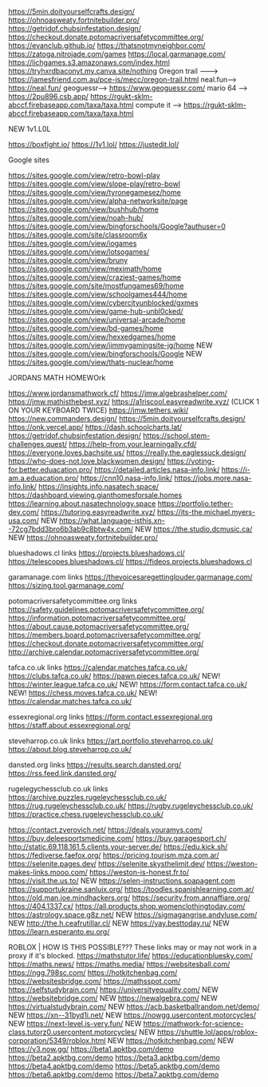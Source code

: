 https://5min.doityourselfcrafts.design/
https://ohnoasweaty.fortnitebuilder.pro/
https://getridof.chubsinfestation.design/
https://checkout.donate.potomacriversafetycommittee.org/
https://evanclub.github.io/
https://thatsnotmyneighbor.com/
https://zatoga.nitrojade.com/games
https://local.garmanage.com/
https://lichgames.s3.amazonaws.com/index.html
https://tryhxrdbaconyt.my.canva.site/nothing
Oregon trail ---> https://jamesfriend.com.au/pce-js/mecc/oregon-trail.html
neal.fun--> https://neal.fun/
geoguessr--> https://www.geoguessr.com/
 mario 64 --> https://2pu896.csb.app/
 https://rgukt-sklm-abccf.firebaseapp.com/taxa/taxa.html
 compute it --> https://rgukt-sklm-abccf.firebaseapp.com/taxa/taxa.html

 
NEW 1v1.L0L

https://boxfight.io/
https://1v1.lol/
https://justedit.lol/



Google sites


https://sites.google.com/view/retro-bowl-play
https://sites.google.com/view/slope-play/retro-bowl
https://sites.google.com/view/tyronegamesez/home
https://sites.google.com/view/alpha-networksite/page
https://sites.google.com/view/bushhub/home
https://sites.google.com/view/noah-hub/
https://sites.google.com/view/bingforschools/Google?authuser=0
https://sites.google.com/site/classroom6x
https://sites.google.com/view/iogames
https://sites.google.com/view/lotsogames/
https://sites.google.com/view/bruny
https://sites.google.com/view/meximath/home
https://sites.google.com/view/craziest-games/home
https://sites.google.com/site/mostfungames69/home
https://sites.google.com/view/schoolgames444/home
https://sites.google.com/view/cybercityunblocked/gxmes
https://sites.google.com/view/game-hub-unbl0cked/
https://sites.google.com/view/universal-arcade/home
https://sites.google.com/view/bd-games/home
https://sites.google.com/view/hexxedgames/home
https://sites.google.com/view/jimmygamingsite-jg/home
NEW https://sites.google.com/view/bingforschools/Google
NEW https://sites.google.com/view/thats-nuclear/home


JORDANS MATH HOMEWOrk

https://www.jordansmathwork.cf/
https://jmw.algebrashelper.com/
https://jmw.mathisthebest.xyz/
https://a1riscool.easyreadwrite.xyz/ (CLICK 1 ON YOUR KEYBOARD TWICE)
https://jmw.tethers.wiki/
https://new.commanders.design/
https://5min.doityourselfcrafts.design/
https://onk.vercel.app/
https://dash.schoolcharts.lat/
https://getridof.chubsinfestation.design/
https://school.stem-challenges.quest/
https://help-from.your.learningally.cfd/
https://everyone.loves.bachsite.us/
https://really.the.eaglessuck.design/
https://who-does-not.love.blackwomen.design/
https://voting-for.better.eduacation.pro/
https://detailed.articles.nasa-info.link/
https://i-am.a.eduacation.pro/
https://cnn10.nasa-info.link/
https://jobs.more.nasa-info.link/
https://insights.info.nasatech.space/
https://dashboard.viewing.gianthomesforsale.homes
https://learning.about.nasatechnology.space
https://portfolio.tether-dev.com/
https://tutoring.easyreadwrite.xyz/
https://its-the.michael.myers-usa.com/
NEW https://what.language-isthis.xn--72cg7bdd3bro6b3ab9c8btw4x.com/
NEW https://the.studio.dcmusic.ca/
NEW https://ohnoasweaty.fortnitebuilder.pro/

blueshadows.cl links
https://projects.blueshadows.cl/
https://telescopes.blueshadows.cl/
https://fideos.projects.blueshadows.cl

garamanage.com links
https://thevoicesaregettinglouder.garmanage.com/
https://sizing.tool.garmanage.com/

potomacriversafetycommittee.org links
https://safety.guidelines.potomacriversafetycommittee.org/
https://information.potomacriversafetycommittee.org/
https://about.cause.potomacriversafetycommittee.org/
https://members.board.potomacriversafetycommittee.org/
https://checkout.donate.potomacriversafetycommittee.org/
http://archive.calendar.potomacriversafetycommittee.org/

tafca.co.uk links
https://calendar.matches.tafca.co.uk/
https://clubs.tafca.co.uk/
https://pawn.pieces.tafca.co.uk/
NEW! https://winter.league.tafca.co.uk/
NEW! https://form.contact.tafca.co.uk/
NEW! https://chess.moves.tafca.co.uk/
NEW! https://calendar.matches.tafca.co.uk/



essexregional.org links
https://form.contact.essexregional.org
https://staff.about.essexregional.org/

steveharrop.co.uk links
https://art.portfolio.steveharrop.co.uk/
https://about.blog.steveharrop.co.uk/

dansted.org links
https://results.search.dansted.org/
https://rss.feed.link.dansted.org/

rugelegychessclub.co.uk links
https://archive.puzzles.rugeleychessclub.co.uk/
https://rug.rugeleychessclub.co.uk/
https://rugby.rugeleychessclub.co.uk/
https://practice.chess.rugeleychessclub.co.uk/


https://contact.zverovich.net/
https://deals.youramys.com/
https://buy.deleesportsmedicine.com/
https://buy.garagesport.ch/
http://static.69.118.161.5.clients.your-server.de/
https://edu.kick.sh/
https://fediverse.faefox.org/
https://pricing.tourism.mza.com.ar/
https://selenite.pages.dev/
https://selenite.skysthelimit.dev/
https://weston-makes-links.mooo.com/
https://weston-is-honest.fr.to/
https://visit.the.us.to/
NEW https://selen-instructions.soapagent.com
https://supportukraine.sanluix.org/
https://toodles.spanishlearning.com.ar/
https://old.man.joe.mindhackers.org/
https://security.from.annaffiare.org/
https://404.1337.cx/
https://all.products.shop.womenclothingtoday.com/
https://astrology.space.g8z.net/
NEW https://sigmagangrise.andyluse.com/
NEW http://the.h.ceafrutillar.cl/
NEW https://yay.besttoday.ru/
NEW https://learn.esperanto.eu.org/



ROBLOX | HOW IS THIS POSSIBLE???
These links may or may not work in a proxy if it's blocked.
https://mathstutor.life/
https://educationbluesky.com/
https://maths.news/
https://maths.media/
https://websitesball.com/
https://ngg.798sc.com/
https://hotkitchenbag.com/
https://websitesbridge.com/
https://mathsspot.com/
https://selfstudybrain.com/
https://universityequality.com/
NEW https://websitebridge.com/
NEW https://newalgebra.com/
NEW https://virtualstudybrain.com/
NEW https://acb.basketballrandom.net/demo/
NEW https://xn--31byd1i.net/
NEW https://nowgg.usercontent.motorcycles/
NEW https://next-level.is-very.fun/
NEW https://mathwork-for-science-class.tutorz0.usercontent.motorcycles/
NEW https://shuttle.lol/apps/roblox-corporation/5349/roblox.html
NEW https://hotkitchenbag.com/
NEW https://v3.now.gg/
https://beta1.apktbg.com/demo
https://beta2.apktbg.com/demo
https://beta3.apktbg.com/demo
https://beta4.apktbg.com/demo
https://beta5.apktbg.com/demo
https://beta6.apktbg.com/demo
https://beta7.apktbg.com/demo







